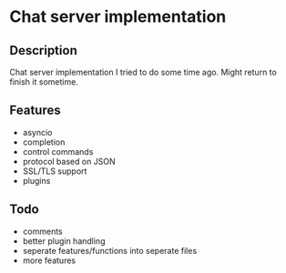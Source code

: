 # Chat server implementation

## Description

Chat server implementation I tried to do some time ago. Might return to finish it sometime.

## Features

- asyncio
- completion
- control commands
- protocol based on JSON
- SSL/TLS support
- plugins

## Todo

- comments
- better plugin handling
- seperate features/functions into seperate files
- more features
